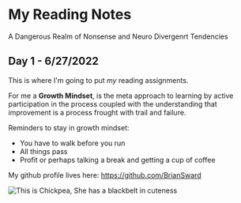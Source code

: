 # My Reading Notes
A Dangerous Realm of Nonsense and Neuro Divergenrt Tendencies

## Day 1 - 6/27/2022

This is where I'm going to put *my* reading assignments.

For me a **Growth Mindset**, is the meta approach to learning by active participation in the process coupled with the understanding that improvement is a process frought with trail and failure. 

Reminders to stay in growth mindset:
- You have to walk before you run
- All things pass
- Profit or perhaps talking a break and getting a cup of coffee

My github profile lives here: <https://github.com/BrianSward>

![This is Chickpea, She has a blackbelt in cuteness](https://github.com/BrianSward/reading-notes/blob/main/PXL_20220609_153110554.PORTRAIT.jpg "Chickpea")
